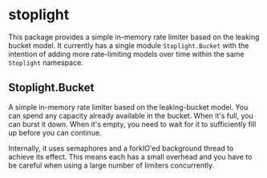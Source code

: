 # stoplight

This package provides a simple in-memory rate limiter based on the
leaking bucket model. It currently has a single module
`Stoplight.Bucket` with the intention of adding more rate-limiting
models over time within the same `Stoplight` namespace.


## Stoplight.Bucket

A simple in-memory rate limiter based on the leaking-bucket model. You
can spend any capacity already available in the bucket. When it's
full, you can burst it down. When it's empty, you need to wait for it
to sufficiently fill up before you can continue.

Internally, it uses semaphores and a forkIO'ed background thread to
achieve its effect. This means each has a small overhead and you have
to be careful when using a large number of limiters concurrently.
